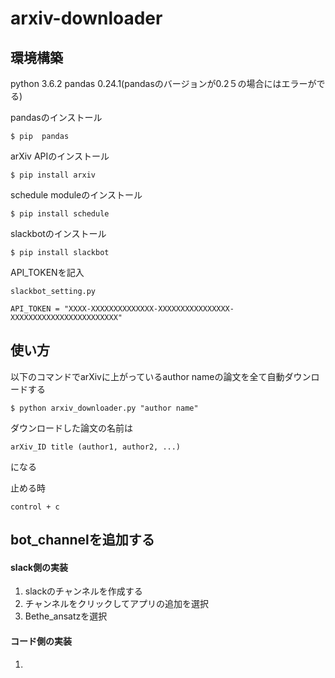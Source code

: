 # arxiv-downloader

## 環境構築


python 3.6.2
pandas 0.24.1(pandasのバージョンが0.2５の場合にはエラーがでる)

pandasのインストール  

```
$ pip  pandas
```

arXiv APIのインストール

```
$ pip install arxiv
```

schedule moduleのインストール

```
$ pip install schedule
```

slackbotのインストール

```
$ pip install slackbot
```

API_TOKENを記入

`slackbot_setting.py`

```
API_TOKEN = "XXXX-XXXXXXXXXXXXXX-XXXXXXXXXXXXXXXX-XXXXXXXXXXXXXXXXXXXXXXXX"
```

## 使い方

以下のコマンドでarXivに上がっているauthor nameの論文を全て自動ダウンロードする
```
$ python arxiv_downloader.py "author name"
```
ダウンロードした論文の名前は
```
arXiv_ID title (author1, author2, ...)
```
になる



止める時
```
control + c
```

## bot_channelを追加する

#### slack側の実装

1. slackのチャンネルを作成する
2. チャンネルをクリックしてアプリの追加を選択
3. Bethe_ansatzを選択

#### コード側の実装

1. 
